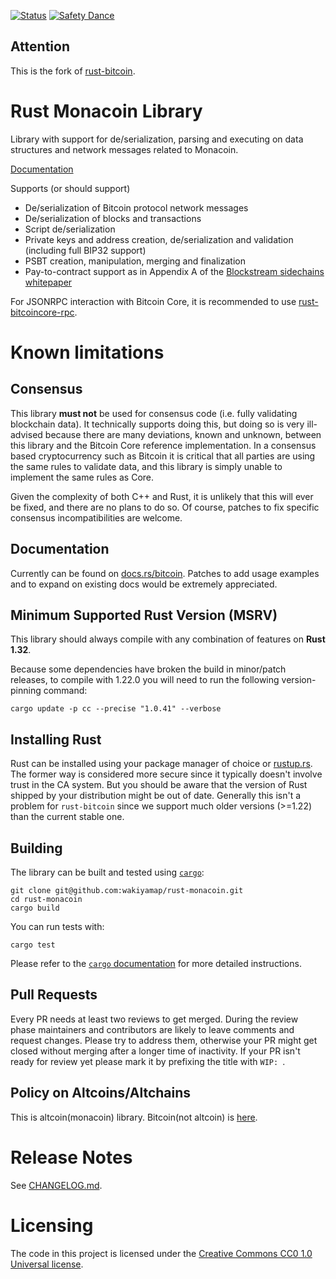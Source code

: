 [![Status](https://travis-ci.org/wakiyamap/rust-monacoin.png?branch=master)](https://travis-ci.org/wakiyamap/rust-monacoin)
[![Safety Dance](https://img.shields.io/badge/unsafe-forbidden-success.svg)](https://github.com/rust-secure-code/safety-dance/)

## Attention
This is the fork of [rust-bitcoin](https://github.com/rust-bitcoin/rust-bitcoin).

# Rust Monacoin Library

Library with support for de/serialization, parsing and executing on data
structures and network messages related to Monacoin.

[Documentation](https://docs.rs/monacoin/)

Supports (or should support)

* De/serialization of Bitcoin protocol network messages
* De/serialization of blocks and transactions
* Script de/serialization
* Private keys and address creation, de/serialization and validation (including full BIP32 support)
* PSBT creation, manipulation, merging and finalization
* Pay-to-contract support as in Appendix A of the [Blockstream sidechains whitepaper](https://www.blockstream.com/sidechains.pdf)

For JSONRPC interaction with Bitcoin Core, it is recommended to use
[rust-bitcoincore-rpc](https://github.com/rust-bitcoin/rust-bitcoincore-rpc).

# Known limitations

## Consensus

This library **must not** be used for consensus code (i.e. fully validating
blockchain data). It technically supports doing this, but doing so is very
ill-advised because there are many deviations, known and unknown, between
this library and the Bitcoin Core reference implementation. In a consensus
based cryptocurrency such as Bitcoin it is critical that all parties are
using the same rules to validate data, and this library is simply unable
to implement the same rules as Core.

Given the complexity of both C++ and Rust, it is unlikely that this will
ever be fixed, and there are no plans to do so. Of course, patches to
fix specific consensus incompatibilities are welcome.

## Documentation

Currently can be found on [docs.rs/bitcoin](https://docs.rs/bitcoin/).
Patches to add usage examples and to expand on existing docs would be extremely
appreciated.

## Minimum Supported Rust Version (MSRV)
This library should always compile with any combination of features on **Rust 1.32**.

Because some dependencies have broken the build in minor/patch releases, to
compile with 1.22.0 you will need to run the following version-pinning command:
```
cargo update -p cc --precise "1.0.41" --verbose
```

## Installing Rust
Rust can be installed using your package manager of choice or
[rustup.rs](https://rustup.rs). The former way is considered more secure since
it typically doesn't involve trust in the CA system. But you should be aware
that the version of Rust shipped by your distribution might be out of date.
Generally this isn't a problem for `rust-bitcoin` since we support much older
versions (>=1.22) than the current stable one.

## Building
The library can be built and tested using [`cargo`](https://github.com/rust-lang/cargo/):

```
git clone git@github.com:wakiyamap/rust-monacoin.git
cd rust-monacoin
cargo build
```

You can run tests with:

```
cargo test
```

Please refer to the [`cargo` documentation](https://doc.rust-lang.org/stable/cargo/) for more detailed instructions. 

## Pull Requests
Every PR needs at least two reviews to get merged. During the review phase
maintainers and contributors are likely to leave comments and request changes.
Please try to address them, otherwise your PR might get closed without merging
after a longer time of inactivity. If your PR isn't ready for review yet please
mark it by prefixing the title with `WIP: `.

## Policy on Altcoins/Altchains

This is altcoin(monacoin) library.
Bitcoin(not altcoin) is [here](https://github.com/rust-bitcoin/rust-bitcoin).


# Release Notes

See [CHANGELOG.md](CHANGELOG.md).


# Licensing

The code in this project is licensed under the [Creative Commons CC0 1.0
Universal license](LICENSE).
